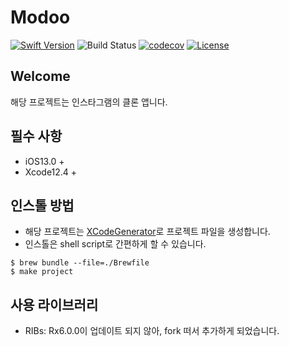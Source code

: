 # Modoo

[![Swift Version][swift-image]][swift-url]
![Build Status][github-action-image]
[![codecov][codecov-image]][codecov-url]
[![License][license-image]][license-url]

## Welcome

해당 프로젝트는 인스타그램의 클론 앱니다.

## 필수 사항

- iOS13.0 +
- Xcode12.4 +

## 인스톨 방법

- 해당 프로젝트는 [XCodeGenerator][xcodegen-url]로 프로젝트 파일을 생성합니다.
- 인스톨은 shell script로 간편하게 할 수 있습니다.

```shell
$ brew bundle --file=./Brewfile
$ make project
```

## 사용 라이브러리

- RIBs: Rx6.0.0이 업데이트 되지 않아, fork 떠서 추가하게 되었습니다.

[swift-url]: https://swift.org/
[swift-image]:https://img.shields.io/badge/swift-5.3-orange.svg
[github-action-image]: https://github.com/interactord/Modoo/workflows/CI/badge.svg
[codecov-image]: https://codecov.io/gh/interactord/Modoo/branch/master/graph/badge.svg
[codecov-url]: https://codecov.io/gh/interactord/Modoo
[license-image]: https://img.shields.io/badge/License-MIT-blue.svg
[license-url]: LICENSE

[xcodegen-url]: https://github.com/yonaskolb/XcodeGen
